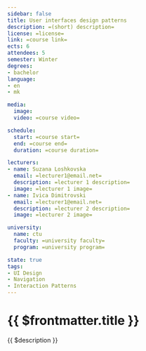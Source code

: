 ```yaml
---
sidebar: false
title: User interfaces design patterns
description: =(short) description=
license: =license=
link: =course link=
ects: 6
attendees: 5
semester: Winter
degrees:
- bachelor
language: 
- en
- mk

media:
  image: 
  video: =course video=

schedule:
  start: =course start=
  end: =course end=
  duration: =course duration=

lecturers:
- name: Suzana Loshkovska
  email: =lecturer1@email.net=
  description: =lecturer 1 description=
  image: =lecturer 1 image=
- name: Ivica Dimitrovski
  email: =lecturer1@email.net=
  description: =lecturer 2 description=
  image: =lecturer 2 image=

university:
  name: ctu
  faculty: =university faculty=
  program: =university program=

state: true
tags:
- UI Design
- Navigation
- Interaction Patterns
---
```


# {{ $frontmatter.title }}

{{ $description }}

